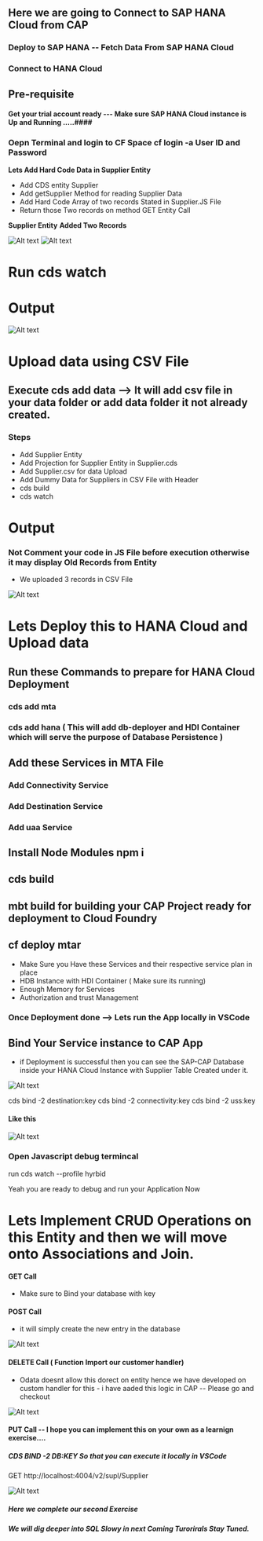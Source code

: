 ## Here we are going to Connect to SAP HANA Cloud from CAP ##

### Deploy to SAP HANA -- Fetch Data From SAP HANA Cloud ###

### Connect to HANA Cloud ###

## Pre-requisite ##
#### Get your trial account ready --- Make sure SAP HANA Cloud instance is Up and Running .....####

### Oepn Terminal and login to CF Space cf login -a User ID and Password ####

**Lets Add Hard Code Data in Supplier Entity**

* Add CDS entity Supplier 
* Add getSupplier Method for reading Supplier Data 
* Add Hard Code Array of two records Stated in Supplier.JS File 
* Return those Two records on method GET Entity Call 

**Supplier Entity**                   **Added Two Records**

![Alt text](image-1.png)         ![Alt text](image-2.png)


# Run cds watch

# Output

![Alt text](image-3.png)




# Upload data using CSV File 

## Execute cds add data --> It will add csv file in your data folder or add data folder it not already created.

### Steps

* Add Supplier Entity 
* Add Projection for Supplier Entity in Supplier.cds 
* Add Supplier.csv for data Upload 
* Add Dummy Data for Suppliers in CSV File with Header
* cds build 
* cds watch 

# Output

### Not Comment your code in JS File before execution otherwise it may display Old Records from Entity 

* We uploaded 3 records in CSV File

![Alt text](image-4.png)




# Lets Deploy this to HANA Cloud and Upload data

## Run these Commands to prepare for HANA Cloud Deployment

### cds add mta 
### cds add hana  ( This will add db-deployer and HDI Container which will serve the purpose of Database Persistence )

## Add these Services in MTA File

### Add Connectivity Service 
### Add Destination  Service
### Add uaa          Service 

## Install Node Modules npm i 

## cds build 

## mbt build for building your CAP Project ready for deployment to Cloud Foundry 

## cf deploy mtar

* Make Sure you Have these Services and their respective service plan in place 
* HDB Instance with HDI Container ( Make sure its running) 
* Enough Memory for Services 
* Authorization and trust Management 

### Once Deployment done --> Lets run the App locally in VSCode 

## Bind Your Service instance to CAP App

* if Deployment is successful then you can see the SAP-CAP Database inside your HANA Cloud Instance with Supplier Table Created under it.

![Alt text](image-6.png)

cds bind -2 destination:key
cds bind -2 connectivity:key
cds bind -2 uss:key

#### Like this

![Alt text](image-5.png)

### Open Javascript debug termincal 

run cds watch --profile hyrbid 

Yeah you are ready to debug and run your Application Now


# Lets Implement CRUD Operations on this Entity and then we will move onto Associations and Join.

#### GET Call 

* Make sure to Bind your database with key 

#### POST Call 
 
* it will simply create the new entry in the database

![Alt text](image-8.png) 

#### DELETE Call ( Function Import our customer handler)

* Odata doesnt allow this dorect on entity hence we have developed on custom handler for this - i have aaded this logic in CAP --  Please go and checkout

![Alt text](image-9.png)

#### PUT Call  -- I hope you can implement this on your own as a learnign exercise....

##### CDS BIND -2 DB:KEY  So that you can execute it locally in VSCode 

GET http://localhost:4004/v2/supl/Supplier

![Alt text](image-7.png)

##### Here we complete our second Exercise 

##### We will dig deeper into SQL Slowy in next Coming Turorirals Stay Tuned.







